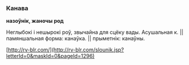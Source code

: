 ### Канава
**назоўнік, жаночы род**

Неглыбокі і нешырокі роў, звычайна для сцёку вады. Асушальная к. || памяншальная форма: канаўка. || прыметнік: канаўны.

<a rel="author">[http://rv-blr.com/](http://rv-blr.com/slounik.jsp?letterId=0&maskId=0&pageId=1296)</a>
